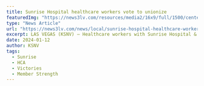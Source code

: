 ```yaml
---
title: Sunrise Hospital healthcare workers vote to unionize
featuredImg: "https://news3lv.com/resources/media2/16x9/full/1500/center/80/d963acdf-8016-4a96-9a41-caadfbc24f6b-jumbo16x9_thumb_79089.png"
type: "News Article"
url: "https://news3lv.com/news/local/sunrise-hospital-healthcare-workers-vote-to-unionize-service-employees-international-union-seiu-local-1107-medical-center-bargaining-committee"
excerpt: LAS VEGAS (KSNV) — Healthcare workers with Sunrise Hospital & Medical Center voted on Friday to unionize under SEIU Local 1107. The margin of victory was 78% marking the 'largest successful union election at a Nevada hospital in recent history.'
date: 2024-01-12
author: KSNV
tags:
  - Sunrise
  - HCA
  - Victories
  - Member Strength
---
```

